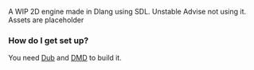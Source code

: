 A WIP 2D engine made in Dlang using SDL.
Unstable
Advise not using it.
Assets are placeholder

### How do I get set up? ###

You need [Dub](http://code.dlang.org/download) and [DMD](http://dlang.org/download.html#dmd) to build it.